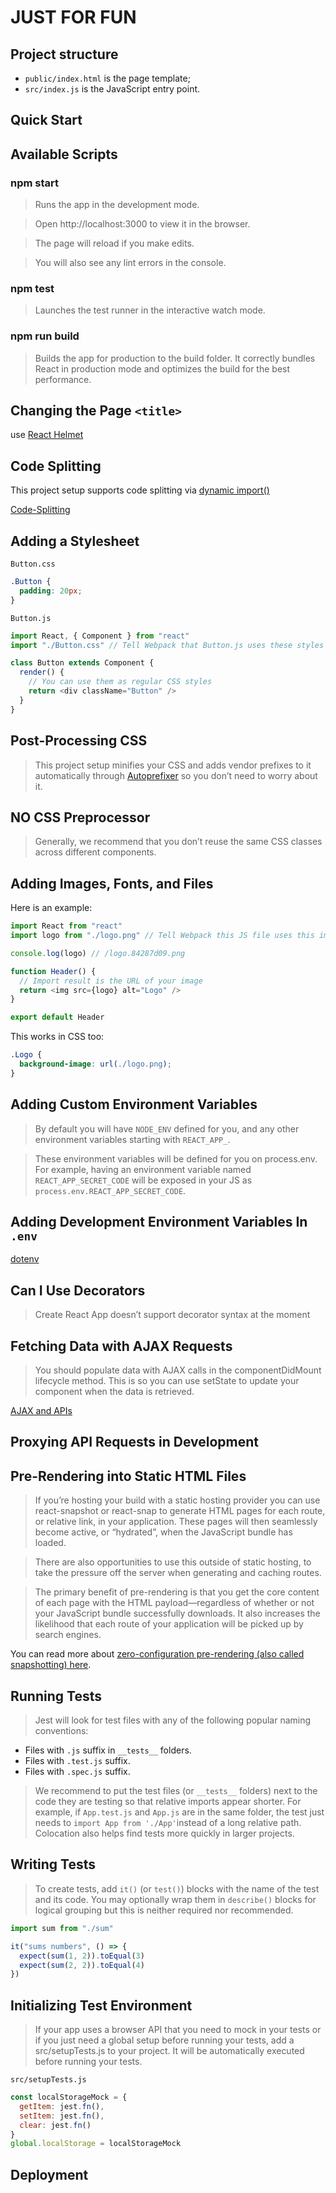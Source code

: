 # JUST FOR FUN

## Project structure

- `public/index.html` is the page template;
- `src/index.js` is the JavaScript entry point.

## Quick Start

## Available Scripts

### npm start

> Runs the app in the development mode.

> Open http://localhost:3000 to view it in the browser.

> The page will reload if you make edits.

> You will also see any lint errors in the console.

### npm test

> Launches the test runner in the interactive watch mode.

### npm run build

> Builds the app for production to the build folder.
> It correctly bundles React in production mode and optimizes the build for the best performance.

## Changing the Page `<title>`

use [React Helmet](https://github.com/nfl/react-helmet)

## Code Splitting

This project setup supports code splitting via [dynamic import()](http://2ality.com/2017/01/import-operator.html#loading-code-on-demand)

[Code-Splitting](https://reactjs.org/docs/code-splitting.html)

## Adding a Stylesheet

`Button.css`

```css
.Button {
  padding: 20px;
}
```

`Button.js`

```js
import React, { Component } from "react"
import "./Button.css" // Tell Webpack that Button.js uses these styles

class Button extends Component {
  render() {
    // You can use them as regular CSS styles
    return <div className="Button" />
  }
}
```

## Post-Processing CSS

> This project setup minifies your CSS and adds vendor prefixes to it automatically through [Autoprefixer](https://github.com/postcss/autoprefixer) so you don’t need to worry about it.

## NO CSS Preprocessor

> Generally, we recommend that you don’t reuse the same CSS classes across different components.

## Adding Images, Fonts, and Files

Here is an example:

```js
import React from "react"
import logo from "./logo.png" // Tell Webpack this JS file uses this image

console.log(logo) // /logo.84287d09.png

function Header() {
  // Import result is the URL of your image
  return <img src={logo} alt="Logo" />
}

export default Header
```

This works in CSS too:

```css
.Logo {
  background-image: url(./logo.png);
}
```

## Adding Custom Environment Variables

> By default you will have `NODE_ENV` defined for you, and any other environment variables starting with `REACT_APP_`.

> These environment variables will be defined for you on process.env. For example, having an environment variable named `REACT_APP_SECRET_CODE` will be exposed in your JS as `process.env.REACT_APP_SECRET_CODE`.

## Adding Development Environment Variables In `.env`

[dotenv](https://github.com/motdotla/dotenv)

## Can I Use Decorators

> Create React App doesn’t support decorator syntax at the moment

## Fetching Data with AJAX Requests

> You should populate data with AJAX calls in the componentDidMount lifecycle method. This is so you can use setState to update your component when the data is retrieved.

[AJAX and APIs](https://reactjs.org/docs/faq-ajax.html)

## Proxying API Requests in Development

## Pre-Rendering into Static HTML Files

> If you’re hosting your build with a static hosting provider you can use react-snapshot or react-snap to generate HTML pages for each route, or relative link, in your application. These pages will then seamlessly become active, or “hydrated”, when the JavaScript bundle has loaded.

> There are also opportunities to use this outside of static hosting, to take the pressure off the server when generating and caching routes.

> The primary benefit of pre-rendering is that you get the core content of each page with the HTML payload—regardless of whether or not your JavaScript bundle successfully downloads. It also increases the likelihood that each route of your application will be picked up by search engines.

You can read more about [zero-configuration pre-rendering (also called snapshotting) here](https://medium.com/webpack/webpack-dev-server-middleware-security-issues-1489d950874a).

## Running Tests

> Jest will look for test files with any of the following popular naming conventions:

- Files with `.js` suffix in `__tests__` folders.
- Files with `.test.js` suffix.
- Files with `.spec.js` suffix.

> We recommend to put the test files (or `__tests__` folders) next to the code they are testing so that relative imports appear shorter. For example, if `App.test.js` and `App.js` are in the same folder, the test just needs to `import App from './App'`instead of a long relative path. Colocation also helps find tests more quickly in larger projects.

## Writing Tests

> To create tests, add `it()` (or `test()`) blocks with the name of the test and its code. You may optionally wrap them in `describe()` blocks for logical grouping but this is neither required nor recommended.

```js
import sum from "./sum"

it("sums numbers", () => {
  expect(sum(1, 2)).toEqual(3)
  expect(sum(2, 2)).toEqual(4)
})
```

## Initializing Test Environment

> If your app uses a browser API that you need to mock in your tests or if you just need a global setup before running your tests, add a src/setupTests.js to your project. It will be automatically executed before running your tests.

`src/setupTests.js`

```js
const localStorageMock = {
  getItem: jest.fn(),
  setItem: jest.fn(),
  clear: jest.fn()
}
global.localStorage = localStorageMock
```

## Deployment
